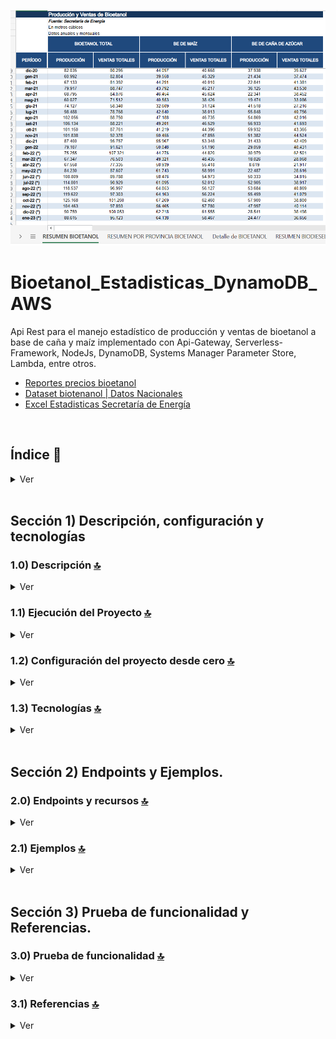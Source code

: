 ![Index app](./doc/datos/excel.png)

# Bioetanol_Estadisticas_DynamoDB_AWS
Api Rest para el manejo estadístico de producción y ventas de bioetanol a base de caña y maíz implementado con Api-Gateway, Serverless-Framework, NodeJs, DynamoDB, Systems Manager Parameter Store, Lambda, entre otros.

* [Reportes precios bioetanol](https://glp.se.gob.ar/biocombustible/reporte_precios_bioetanol.php)
* [Dataset biotenanol | Datos Nacionales](https://www.datos.gob.ar/dataset/energia-estadisticas-biodiesel-bioetanol)
* [Excel Estadisticas Secretaría de Energía](https://view.officeapps.live.com/op/view.aspx?src=http%3A%2F%2Fwww.energia.gob.ar%2Fcontenidos%2Farchivos%2FReorganizacion%2Finformacion_del_mercado%2Fmercado_hidrocarburos%2Fbio%2Festadisticas_biocombustibles.xls&wdOrigin=BROWSELINK)



<br>

## Índice 📜

<details>
 <summary> Ver </summary>
 
 <br>
 
### Sección 1)  Descripción, configuración y tecnologías

 - [1.0) Descripción del Proyecto.](#10-descripción-)
 - [1.1) Ejecución del Proyecto.](#11-ejecución-del-proyecto-)
 - [1.2) Configuración del proyecto desde cero](#12-configuración-del-proyecto-desde-cero-)
 - [1.3) Tecnologías.](#13-tecnologías-)

### Sección 2) Endpoints y Ejemplos 
 
 - [2.0) EndPoints y recursos.](#20-endpoints-y-recursos-)
 - [2.1) Ejemplos.](#21-ejemplos-)

### Sección 3) Prueba de funcionalidad y Referencias
 
 - [3.0) Prueba de funcionalidad.](#30-prueba-de-funcionalidad-)
 - [3.1) Referencias.](#31-referencias-)



<br>

</details>



<br>

## Sección 1) Descripción, configuración y tecnologías


### 1.0) Descripción [🔝](#índice-) 

<details>
  <summary>Ver</summary>
 
 <br>

<br>

</details>




### 1.1) Ejecución del Proyecto [🔝](#índice-)

<details>
  <summary>Ver</summary>
 
 
* Una vez creado un entorno de trabajo a través de algún ide, clonamos el proyecto
```git
git clone https://github.com/andresWeitzel/Microservice_Mercadolibre_Users_AWS
```
* Nos posicionamos sobre el proyecto
```git
cd 'projectName'
```
* Instalamos Serverless Framework de forma global si es que aún no lo hemos realizado
```git
npm install -g serverless
```
* Verificamos la versión de Serverless instalada
```git
sls -v
```
* Instalamos todos los paquetes necesarios
```git
npm i
```
* Instalamos dynamodb con la configuración de librerias que se encuentran dentro de .dynamodb. Procedemos a instalar dicho servicio 
```git
sls dynamodb install
```
* Creamos un archivo para almacenar las variables ssm utilizadas en el proyecto (Más allá que sea un proyecto con fines no comerciales es una buena práctica utilizar variables de entorno).
  * Click der sobre la raíz del proyecto
  * New file
  * Creamos el archivo con el name `serverless_ssm.yml`. Este deberá estar a la misma altura que el serverless.yml
  * Añadimos las ssm necesarias dentro del archivo.
  ```git
    
    # AUTHENTICATION
    X_API_KEY : 'f98d8cd98h73s204e3456998ecl9427j'

    BEARER_TOKEN : 'Bearer eyJhbGciOiJIUzI1NiIsInR5cCI6IkpXVCJ9.eyJzdWIiOiIxMjM0NTY3ODkwIiwibmFtZSI6IkpvaG4gRG9lIiwiaWF0IjoxNTE2MjM5MDIyfQ.SflKxwRJSMeKKF2QT4fwpMeJf36POk6yJV_adQssw5c'

    # API VALUES
    API_VERSION : v1

    # Dynamodb values
    DEFAULT_REGION : us-west-1

  ```
* Instalamos el sdk client de dynamodb para las operaciones de db necesarias
``` git
npm install @aws-sdk/client-dynamodb
```     
* Instalamos el sdk lib de dynamodb para las operaciones de db necesarias
``` git
npm i @aws-sdk/lib-dynamodb
```     
* Ejecutamos el proyecto
```git
sls offline start
```
 
 
<br>

</details>


### 1.2) Configuración del proyecto desde cero [🔝](#índice-)

<details>
  <summary>Ver</summary>
 
 <br>
 

* Creamos un entorno de trabajo a través de algún ide, luego de crear una carpeta nos posicionamos sobre la misma
```git
cd 'projectName'
```
* Instalamos Serverless Framework de forma global si es que aún no lo hemos realizado
```git
npm install -g serverless
```
* Verificamos la versión de Serverless instalada
```git
sls -v
```
* Inicializamos un template de serverles
```git
serverless create --template aws-nodejs
```
* Inicializamos un proyecto npm
```git
npm init -y
```
* Instalamos serverless offline 
```git
npm i serverless-offline --save-dev
```
* Agregamos el plugin dentro del serverless.yml
```yml
plugins:
  - serverless-offlline
``` 
* Instalamos serverless ssm 
```git
npm i serverless-offline-ssm --save-dev
```
* Agregamos el plugin dentro del serverless.yml
```yml
plugins:
  - serverless-offlline-ssm
```  
* Instalamos serverless-dynamoDB-local (No dynamoDB)
```git
npm install --save serverless-dynamodb-local
```
 * Agregamos el plugin dentro del serverless.yml
```yml
plugins:
  - serverless-dynamodb-local
```
 * Reemplazamos la plantila serverless.yml inicial por la siguiente como modelo (cambiar nombre, etc)...
```yml

service: nombre

frameworkVersion: '3'

provider:
  name: aws
  runtime: nodejs12.x
  stage: dev
  region : us-west-1
  memorySize: 512
  timeout : 10

plugins:
    - serverless-dynamodb-local
    - serverless-offline-ssm
    - serverless-offline  

functions:
  hello:
    handler: handler.hello

custom:
  serverless-offline:
    httpPort: 4000
    lambdaPort: 4002    
  serverless-offline-ssm:
    stages:
      - dev
  dynamodb:
    stages:
      - dev
```
* Instalamos el sdk client de dynamodb para las operaciones de db necesarias
``` git
npm install @aws-sdk/client-dynamodb
```     
* Instalamos el sdk lib de dynamodb para las operaciones de db necesarias
``` git
npm i @aws-sdk/lib-dynamodb
```   
* Descargamos la Java Runtime Engine (JRE) versión 6.x o posterior. [Descargar desde aquí](https://www.oracle.com/java/technologies/downloads/)
* Descargamos el .jar que contendrá toda la configuración para la instalación . [Descargar desde aquí](https://docs.aws.amazon.com/amazondynamodb/latest/developerguide/DynamoDBLocal.DownloadingAndRunning.html#DynamoDBLocal.DownloadingAndRunning.title)
* Una vez descargado el .jar en formato .tar descomprimimos y copiamos todo su contenido dentro de la carpeta que se cread de dynamo en el proyecto (.dynamodb). Si esta carpeta no está, la creamos dentro de proyecto.
* Procedemos a instalar el servicio de dynamodb
```git
sls dynamodb install
```
* Ejecutamos el proyecto
```git
sls offline start
```

<br>

</details>



### 1.3) Tecnologías [🔝](#índice-)

<details>
  <summary>Ver</summary>


 <br>
 
| **Tecnologías** | **Versión** | **Finalidad** |               
| ------------- | ------------- | ------------- |
| [SDK](https://www.serverless.com/framework/docs/guides/sdk/) | 4.3.2  | Inyección Automática de Módulos para Lambdas |
| [Serverless Framework Core v3](https://www.serverless.com//blog/serverless-framework-v3-is-live) | 3.23.0 | Core Servicios AWS |
| [Serverless Plugin](https://www.serverless.com/plugins/) | 6.2.2  | Librerías para la Definición Modular |
| [Systems Manager Parameter Store (SSM)](https://docs.aws.amazon.com/systems-manager/latest/userguide/systems-manager-parameter-store.html) | 3.0 | Manejo de Variables de Entorno |
| [Amazon Api Gateway](https://docs.aws.amazon.com/apigateway/latest/developerguide/welcome.html) | 2.0 | Gestor, Autenticación, Control y Procesamiento de la Api | 
| [NodeJS](https://nodejs.org/en/) | 14.18.1  | Librería JS |
| [VSC](https://code.visualstudio.com/docs) | 1.72.2  | IDE |
| [Postman](https://www.postman.com/downloads/) | 10.11  | Cliente Http |
| [CMD](https://learn.microsoft.com/en-us/windows-server/administration/windows-commands/cmd) | 10 | Símbolo del Sistema para linea de comandos | 
| [Git](https://git-scm.com/downloads) | 2.29.1  | Control de Versiones |



</br>


| **Plugin** | **Descripción** |               
| -------------  | ------------- |
| [Serverless Plugin](https://www.serverless.com/plugins/) | Librerías para la Definición Modular |
| [serverless-offline](https://www.npmjs.com/package/serverless-offline) | Este complemento sin servidor emula AWS λ y API Gateway en entorno local |
| [serverless-offline-ssm](https://www.npmjs.com/package/serverless-offline-ssm) |  busca variables de entorno que cumplen los parámetros de SSM en el momento de la compilación y las sustituye desde un archivo  |





</br>

### Extensiones VSC Implementados.

| **Extensión** |              
| -------------  | 
| Prettier - Code formatter |
| YAML - Autoformatter .yml (alt+shift+f) |


<br>

</details>



<br>


## Sección 2) Endpoints y Ejemplos. 


### 2.0) Endpoints y recursos [🔝](#índice-) 

<details>
  <summary>Ver</summary>

<br>

</details>


### 2.1) Ejemplos [🔝](#índice-) 

<details>
  <summary>Ver</summary>


<br>

</details>




<br>





## Sección 3) Prueba de funcionalidad y Referencias. 


### 3.0) Prueba de funcionalidad [🔝](#índice-) 

<details>
  <summary>Ver</summary>

<br>

</details>


### 3.1) Referencias [🔝](#índice-)

<details>
  <summary>Ver</summary>
 
 <br>



#### DynamoDB teoría
* [Doc Oficial Api DynamoDB](https://docs.aws.amazon.com/apigateway/latest/developerguide/http-api-dynamo-db.html#http-api-dynamo-db-create-table)
* [Definicion de atributos](https://tipsfolder.com/range-key-dynamodb-ac5558671b26d5d7f2a34cd9b138c01e/#:~:text=The%20range%20attribute%20is%20the%20type%20key%20of,%28which%20means%20it%20can%20only%20hold%20one%20value%29.)
* [Clave de Partición vs Ordenación](https://stackoverflow.com/questions/27329461/what-is-hash-and-range-primary-key)
* [Guía DynamoDB](https://www.dynamodbguide.com/local-secondary-indexes/)

#### Dynamodb operations sdk v-3
* [Operations](https://docs.aws.amazon.com/sdk-for-javascript/v3/developer-guide/javascript_dynamodb_code_examples.html)
* [Operations API-REST](https://docs.aws.amazon.com/apigateway/latest/developerguide/http-api-dynamo-db.html)


#### Dynamodb examples
* [Plugin serverless](https://www.serverless.com/plugins/serverless-dynamodb-local)
* [Creación de varias tablas](https://stackoverflow.com/questions/47327765/creating-two-dynamodb-tables-in-serverless-yml)
* [Ejemplo dynamodb serverless](https://github.com/serverless/examples/tree/v3/aws-node-rest-api-with-dynamodb-and-offline)
* [Dynamodb SDK examples](https://github.com/aws-samples/aws-dynamodb-examples/tree/master/DynamoDB-SDK-Examples/node.js)
* [CRUD Dynamodb](https://docs.aws.amazon.com/apigateway/latest/developerguide/http-api-dynamo-db.html)


#### Herramientas 
 * [Herramienta de Diseño AWS app.diagrams.net](https://app.diagrams.net/?splash=0&libs=aws4)

#### Api Gateway
 * [Buenas Prácticas Api-Gateway](https://docs.aws.amazon.com/whitepapers/latest/best-practices-api-gateway-private-apis-integration/rest-api.html)
 * [Creación de Api-keys personalizadas](https://towardsaws.com/protect-your-apis-by-creating-api-keys-using-serverless-framework-fe662ad37447)

 #### Librerías
 * [Validación de campos](https://www.npmjs.com/package/node-input-validator)

<br>

</details>




